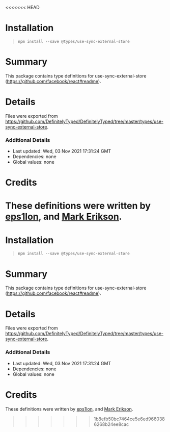 <<<<<<< HEAD
# Installation
> `npm install --save @types/use-sync-external-store`

# Summary
This package contains type definitions for use-sync-external-store (https://github.com/facebook/react#readme).

# Details
Files were exported from https://github.com/DefinitelyTyped/DefinitelyTyped/tree/master/types/use-sync-external-store.

### Additional Details
 * Last updated: Wed, 03 Nov 2021 17:31:24 GMT
 * Dependencies: none
 * Global values: none

# Credits
These definitions were written by [eps1lon](https://github.com/eps1lon), and [Mark Erikson](https://github.com/markerikson).
=======
# Installation
> `npm install --save @types/use-sync-external-store`

# Summary
This package contains type definitions for use-sync-external-store (https://github.com/facebook/react#readme).

# Details
Files were exported from https://github.com/DefinitelyTyped/DefinitelyTyped/tree/master/types/use-sync-external-store.

### Additional Details
 * Last updated: Wed, 03 Nov 2021 17:31:24 GMT
 * Dependencies: none
 * Global values: none

# Credits
These definitions were written by [eps1lon](https://github.com/eps1lon), and [Mark Erikson](https://github.com/markerikson).
>>>>>>> 1b8efb50bc7464ce5e6ed9660386268b24ee8cac
